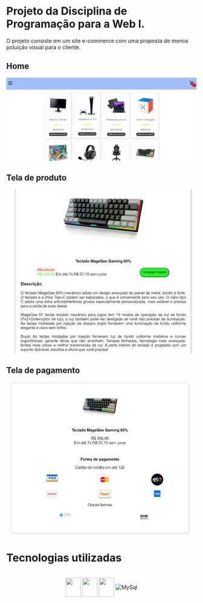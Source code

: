 # Projeto da Disciplina de Programação para a  Web I.
O projeto consiste em um site e-commerce com uma proposta de menos poluição visual para o cliente.

## Home
<img src="nexus-store-home.png">

## Tela de produto
<img src="teclado.png">

## Tela de pagamento
<img src="payment.png">

# Tecnologias utilizadas
  <div align="center"> 
  <br>
  <img align="center" height="50" width="40" src="https://cdn.jsdelivr.net/gh/devicons/devicon@latest/icons/javascript/javascript-original.svg"/>
  <img align="center" height="50" width="40" src="https://cdn.jsdelivr.net/gh/devicons/devicon@latest/icons/html5/html5-original.svg" />
  <img align="center" height="50" width="40" src="https://cdn.jsdelivr.net/gh/devicons/devicon@latest/icons/css3/css3-original.svg" />  
  <img align="center" height="50" width="40" src="https://cdn.jsdelivr.net/gh/devicons/devicon@latest/icons/mysql/mysql-original.svg" alt="MySql"/>  
  </div>
